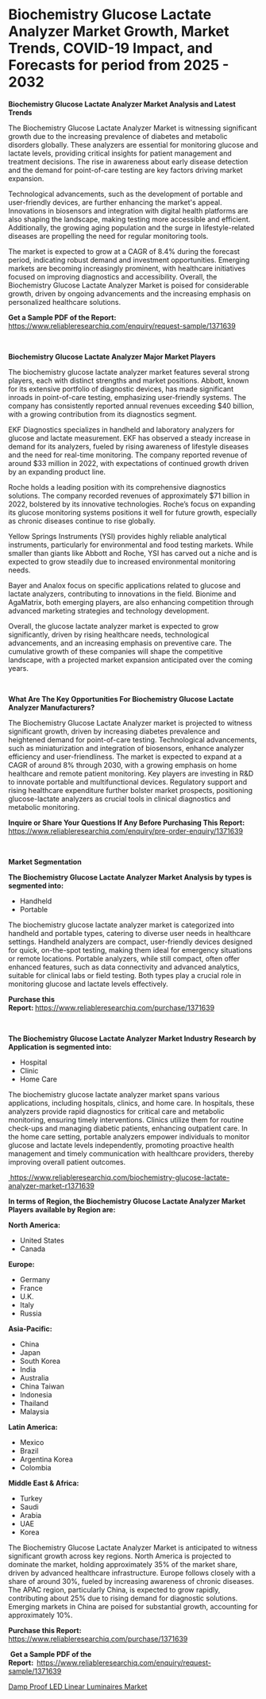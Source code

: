<p><h1>Biochemistry Glucose Lactate Analyzer Market Growth, Market Trends, COVID-19 Impact, and Forecasts for period from 2025 - 2032</h1></p><p><strong>Biochemistry Glucose Lactate Analyzer Market Analysis and Latest Trends</strong></p>
<p><p>The Biochemistry Glucose Lactate Analyzer Market is witnessing significant growth due to the increasing prevalence of diabetes and metabolic disorders globally. These analyzers are essential for monitoring glucose and lactate levels, providing critical insights for patient management and treatment decisions. The rise in awareness about early disease detection and the demand for point-of-care testing are key factors driving market expansion.</p><p>Technological advancements, such as the development of portable and user-friendly devices, are further enhancing the market's appeal. Innovations in biosensors and integration with digital health platforms are also shaping the landscape, making testing more accessible and efficient. Additionally, the growing aging population and the surge in lifestyle-related diseases are propelling the need for regular monitoring tools.</p><p>The market is expected to grow at a CAGR of 8.4% during the forecast period, indicating robust demand and investment opportunities. Emerging markets are becoming increasingly prominent, with healthcare initiatives focused on improving diagnostics and accessibility. Overall, the Biochemistry Glucose Lactate Analyzer Market is poised for considerable growth, driven by ongoing advancements and the increasing emphasis on personalized healthcare solutions.</p></p>
<p><strong>Get a Sample PDF of the Report:&nbsp;</strong> <a href="https://www.reliableresearchiq.com/enquiry/request-sample/1371639?utm_campaign=2983&utm_medium=2&utm_source=Github&utm_content=ia&utm_term=22032025&utm_id=biochemistry-glucose-lactate-analyzer">https://www.reliableresearchiq.com/enquiry/request-sample/1371639</a></p>
<p>&nbsp;</p>
<p><strong>Biochemistry Glucose Lactate Analyzer Major Market Players</strong></p>
<p><p>The biochemistry glucose lactate analyzer market features several strong players, each with distinct strengths and market positions. Abbott, known for its extensive portfolio of diagnostic devices, has made significant inroads in point-of-care testing, emphasizing user-friendly systems. The company has consistently reported annual revenues exceeding $40 billion, with a growing contribution from its diagnostics segment.</p><p>EKF Diagnostics specializes in handheld and laboratory analyzers for glucose and lactate measurement. EKF has observed a steady increase in demand for its analyzers, fueled by rising awareness of lifestyle diseases and the need for real-time monitoring. The company reported revenue of around $33 million in 2022, with expectations of continued growth driven by an expanding product line.</p><p>Roche holds a leading position with its comprehensive diagnostics solutions. The company recorded revenues of approximately $71 billion in 2022, bolstered by its innovative technologies. Roche’s focus on expanding its glucose monitoring systems positions it well for future growth, especially as chronic diseases continue to rise globally.</p><p>Yellow Springs Instruments (YSI) provides highly reliable analytical instruments, particularly for environmental and food testing markets. While smaller than giants like Abbott and Roche, YSI has carved out a niche and is expected to grow steadily due to increased environmental monitoring needs.</p><p>Bayer and Analox focus on specific applications related to glucose and lactate analyzers, contributing to innovations in the field. Bionime and AgaMatrix, both emerging players, are also enhancing competition through advanced marketing strategies and technology development.</p><p>Overall, the glucose lactate analyzer market is expected to grow significantly, driven by rising healthcare needs, technological advancements, and an increasing emphasis on preventive care. The cumulative growth of these companies will shape the competitive landscape, with a projected market expansion anticipated over the coming years.</p></p>
<p>&nbsp;</p>
<p><strong>What Are The Key Opportunities For Biochemistry Glucose Lactate Analyzer Manufacturers?</strong></p>
<p><p>The Biochemistry Glucose Lactate Analyzer market is projected to witness significant growth, driven by increasing diabetes prevalence and heightened demand for point-of-care testing. Technological advancements, such as miniaturization and integration of biosensors, enhance analyzer efficiency and user-friendliness. The market is expected to expand at a CAGR of around 8% through 2030, with a growing emphasis on home healthcare and remote patient monitoring. Key players are investing in R&D to innovate portable and multifunctional devices. Regulatory support and rising healthcare expenditure further bolster market prospects, positioning glucose-lactate analyzers as crucial tools in clinical diagnostics and metabolic monitoring.</p></p>
<p><strong>Inquire or Share Your Questions If Any Before Purchasing This Report:</strong> <a href="https://www.reliableresearchiq.com/enquiry/pre-order-enquiry/1371639?utm_campaign=2983&utm_medium=2&utm_source=Github&utm_content=ia&utm_term=22032025&utm_id=biochemistry-glucose-lactate-analyzer">https://www.reliableresearchiq.com/enquiry/pre-order-enquiry/1371639</a></p>
<p>&nbsp;</p>
<p><strong>Market Segmentation</strong></p>
<p><strong>The Biochemistry Glucose Lactate Analyzer Market Analysis by types is segmented into:</strong></p>
<p><ul><li>Handheld</li><li>Portable</li></ul></p>
<p><p>The biochemistry glucose lactate analyzer market is categorized into handheld and portable types, catering to diverse user needs in healthcare settings. Handheld analyzers are compact, user-friendly devices designed for quick, on-the-spot testing, making them ideal for emergency situations or remote locations. Portable analyzers, while still compact, often offer enhanced features, such as data connectivity and advanced analytics, suitable for clinical labs or field testing. Both types play a crucial role in monitoring glucose and lactate levels effectively.</p></p>
<p><strong>Purchase this Report:&nbsp;</strong><a href="https://www.reliableresearchiq.com/purchase/1371639?utm_campaign=2983&utm_medium=2&utm_source=Github&utm_content=ia&utm_term=22032025&utm_id=biochemistry-glucose-lactate-analyzer">https://www.reliableresearchiq.com/purchase/1371639</a></p>
<p>&nbsp;</p>
<p><strong>The Biochemistry Glucose Lactate Analyzer Market Industry Research by Application is segmented into:</strong></p>
<p><ul><li>Hospital</li><li>Clinic</li><li>Home Care</li></ul></p>
<p><p>The biochemistry glucose lactate analyzer market spans various applications, including hospitals, clinics, and home care. In hospitals, these analyzers provide rapid diagnostics for critical care and metabolic monitoring, ensuring timely interventions. Clinics utilize them for routine check-ups and managing diabetic patients, enhancing outpatient care. In the home care setting, portable analyzers empower individuals to monitor glucose and lactate levels independently, promoting proactive health management and timely communication with healthcare providers, thereby improving overall patient outcomes.</p></p>
<p><a href="https://www.reliableresearchiq.com/biochemistry-glucose-lactate-analyzer-market-r1371639?utm_campaign=2983&utm_medium=2&utm_source=Github&utm_content=ia&utm_term=22032025&utm_id=biochemistry-glucose-lactate-analyzer">&nbsp;https://www.reliableresearchiq.com/biochemistry-glucose-lactate-analyzer-market-r1371639</a></p>
<p><strong>In terms of Region, the Biochemistry Glucose Lactate Analyzer Market Players available by Region are:</strong></p>
<p>
    <p> <strong> North America: </strong>
        <ul>
            <li>United States</li>
            <li>Canada</li>
        </ul>
        </p> 
    <p> <strong> Europe: </strong>
        <ul>
            <li>Germany</li>
            <li>France</li>
            <li>U.K.</li>
            <li>Italy</li>
            <li>Russia</li>
        </ul>
        </p> 
    <p> <strong> Asia-Pacific: </strong>
        <ul>
            <li>China</li>
            <li>Japan</li>
            <li>South Korea</li>
            <li>India</li>
            <li>Australia</li>
            <li>China Taiwan</li>
            <li>Indonesia</li>
            <li>Thailand</li>
            <li>Malaysia</li>
        </ul>
        </p> 
    <p> <strong> Latin America: </strong>
        <ul>
            <li>Mexico</li>
            <li>Brazil</li>
            <li>Argentina Korea</li>
            <li>Colombia</li>
        </ul>
        </p> 
    <p> <strong> Middle East & Africa: </strong>
        <ul>
            <li>Turkey</li>
            <li>Saudi</li>
            <li>Arabia</li>
            <li>UAE</li>
            <li>Korea</li>
        </ul>
    </p>
    </p>
<p><p>The Biochemistry Glucose Lactate Analyzer Market is anticipated to witness significant growth across key regions. North America is projected to dominate the market, holding approximately 35% of the market share, driven by advanced healthcare infrastructure. Europe follows closely with a share of around 30%, fueled by increasing awareness of chronic diseases. The APAC region, particularly China, is expected to grow rapidly, contributing about 25% due to rising demand for diagnostic solutions. Emerging markets in China are poised for substantial growth, accounting for approximately 10%.</p></p>
<p><strong>Purchase this Report: </strong><a href="https://www.reliableresearchiq.com/purchase/1371639?utm_campaign=2983&utm_medium=2&utm_source=Github&utm_content=ia&utm_term=22032025&utm_id=biochemistry-glucose-lactate-analyzer">https://www.reliableresearchiq.com/purchase/1371639</a></p>
<p>&nbsp;<strong>Get a Sample PDF of the Report:&nbsp;&nbsp;</strong><a href="https://www.reliableresearchiq.com/enquiry/request-sample/1371639?utm_campaign=2983&utm_medium=2&utm_source=Github&utm_content=ia&utm_term=22032025&utm_id=biochemistry-glucose-lactate-analyzer">https://www.reliableresearchiq.com/enquiry/request-sample/1371639</a></p>
<p><strong></strong></p>
<p><p><a href="https://github.com/hunanuzmez/Market-Research-Report-List-1/blob/main/damp-proof-led-linear-luminaires-market.md?utm_campaign=2983&utm_medium=2&utm_source=Github&utm_content=ia&utm_term=22032025&utm_id=biochemistry-glucose-lactate-analyzer">Damp Proof LED Linear Luminaires Market</a></p></p>
